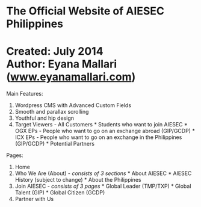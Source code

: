 # The Official Website of AIESEC Philippines
__Created: July 2014__<br>
__Author: Eyana Mallari__ (www.eyanamallari.com)
==================

Main Features:
  1. Wordpress CMS with Advanced Custom Fields
  2. Smooth and parallax scrolling
  3. Youthful and hip design
  4. Target Viewers - All Customers
    * Students who want to join AIESEC
    * OGX EPs - People who want to go on an exchange abroad (GIP/GCDP)
    * ICX EPs - People who want to go on an exchange in the Philippines (GIP/GCDP)
    * Potential Partners

Pages:
  1. Home
  2. Who We Are (About) -  *consists of 3 sections*
    * About AIESEC
    * AIESEC History (subject to change)
    * About the Philippines
  3. Join AIESEC - *consists of 3 pages*
    * Global Leader (TMP/TXP)
    * Global Talent	(GIP)
    * Global Citizen (GCDP)
  4. Partner with Us

